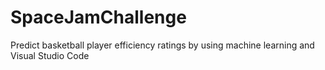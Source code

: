 # SpaceJamChallenge
Predict basketball player efficiency ratings by using machine learning and Visual Studio Code
